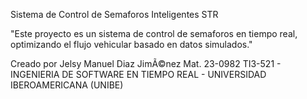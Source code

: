 Sistema de Control de Semaforos Inteligentes STR 

"Este proyecto es un sistema de control de semaforos en tiempo real, optimizando el flujo vehicular basado en datos simulados." 

Creado por Jelsy Manuel Diaz JimÃ©nez Mat. 23-0982
TI3-521 - INGENIERIA DE SOFTWARE EN TIEMPO REAL - UNIVERSIDAD IBEROAMERICANA (UNIBE)
